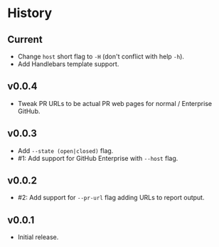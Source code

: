 History
=======

## Current
* Change `host` short flag to `-H` (don't conflict with help `-h`).
* Add Handlebars template support.

## v0.0.4
* Tweak PR URLs to be actual PR web pages for normal / Enterprise GitHub.

## v0.0.3
* Add `--state (open|closed)` flag.
* #1: Add support for GitHub Enterprise with `--host` flag.

## v0.0.2
* #2: Add support for `--pr-url` flag adding URLs to report output.

## v0.0.1
* Initial release.

